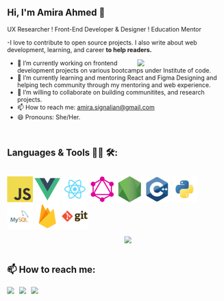 ## Hi, I'm Amira Ahmed 👋

UX Researcher ! Front-End Developer & Designer ! Education Mentor

-I love to contribute to open source projects. I also write about web development, learning, and career **to help readers.** 

<img align='right' src='https://user-images.githubusercontent.com/5713670/87202985-820dcb80-c2b6-11ea-9f56-7ec461c497c3.gif' width='200'>

- 🔭 I’m currently working on frontend development projects on various bootcamps under Institute of code.
- 🌱 I’m currently learning and mentoring React and Figma Designing and helping tech community through my mentoring and web experience.
- 👯 I’m willing to collaborate on building communitites, and research projects.
- 📫 How to reach me: amira.signalian@gmail.com
- 😄 Pronouns: She/Her.

<br>


## Languages & Tools 👨‍💻 🛠:
</br>
<code><img height="60" src="https://raw.githubusercontent.com/github/explore/80688e429a7d4ef2fca1e82350fe8e3517d3494d/topics/javascript/javascript.png"></code>
<code><img height="60" src="https://raw.githubusercontent.com/github/explore/80688e429a7d4ef2fca1e82350fe8e3517d3494d/topics/vue/vue.png"></code>
<code><img height="60" src="https://raw.githubusercontent.com/github/explore/80688e429a7d4ef2fca1e82350fe8e3517d3494d/topics/react/react.png"></code>
<code><img height="60" src="https://raw.githubusercontent.com/github/explore/5c058a388828bb5fde0bcafd4bc867b5bb3f26f3/topics/graphql/graphql.png"></code>
<code><img height="60" src="https://raw.githubusercontent.com/github/explore/80688e429a7d4ef2fca1e82350fe8e3517d3494d/topics/nodejs/nodejs.png"></code>
<code><img height="60" src="https://raw.githubusercontent.com/github/explore/80688e429a7d4ef2fca1e82350fe8e3517d3494d/topics/cpp/cpp.png"></code>
<code><img height="60" src="https://raw.githubusercontent.com/github/explore/80688e429a7d4ef2fca1e82350fe8e3517d3494d/topics/python/python.png"></code>
<code><img height="60" src="https://raw.githubusercontent.com/github/explore/80688e429a7d4ef2fca1e82350fe8e3517d3494d/topics/mysql/mysql.png"></code>
<code><img height="60" src="https://raw.githubusercontent.com/github/explore/80688e429a7d4ef2fca1e82350fe8e3517d3494d/topics/firebase/firebase.png"></code>
<code><img height="60" src="https://raw.githubusercontent.com/github/explore/80688e429a7d4ef2fca1e82350fe8e3517d3494d/topics/git/git.png"></code>
<p align="center">

<!-- For more icons please follow  https://github.com/MikeCodesDotNET/ColoredBadges -->
 <img align='right' src="https://media.giphy.com/media/ieyl9zmCjO4b4t6qoY/giphy.gif" width="230">
 
  <br></br>
## 📫 How to reach me:
  
[<img align ='center' src="https://img.icons8.com/color/48/000000/linkedin.png" width="3.5%" />](https://www.linkedin.com/in/amira-ahmed-researcher/)  &nbsp; [<img align ='center' src="https://img.icons8.com/fluent/48/000000/instagram-new.png" width="3.5%"/>](https://www.instagram.com/drdesigndotcode/)  &nbsp; <a href="mailto:amira.signalian@gmail.com"> <img align ='center' src="https://img.icons8.com/fluent/48/000000/gmail.png" width="3.5%"/>

  
</br>
</br>
</br>
